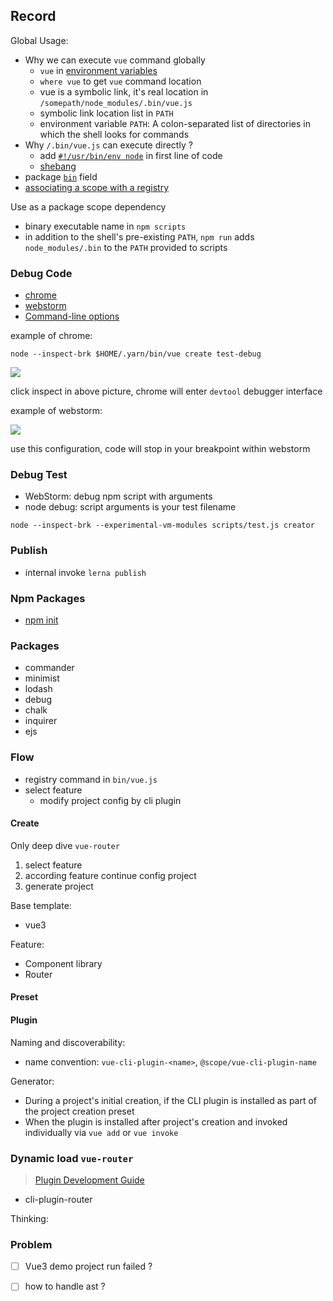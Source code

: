 ## Record
Global Usage:
* Why we can execute `vue` command globally
  * `vue` in [environment variables](https://ss64.com/osx/syntax-env_vars.html) 
  * `where vue` to get `vue` command location
  * vue is a symbolic link, it's real location in `/somepath/node_modules/.bin/vue.js`
  * symbolic link location list in `PATH`
  * environment variable `PATH`: A colon-separated list of directories in which the shell looks for commands
* Why `/.bin/vue.js` can execute directly ?
  * add [`#!/usr/bin/env node`](https://stackoverflow.com/a/33510581/12819402) in first line of code
  * [shebang](https://en.wikipedia.org/wiki/Shebang_(Unix))
* package [`bin`](https://docs.npmjs.com/cli/v8/configuring-npm/package-json#bin) field
* [associating a scope with a registry](https://docs.npmjs.com/cli/v8/using-npm/scope#associating-a-scope-with-a-registry)

Use as a package scope dependency
* binary executable name in `npm scripts` 
* in addition to the shell's pre-existing `PATH`, `npm run` adds `node_modules/.bin` to the `PATH` provided to scripts

### Debug Code

* [chrome](https://nodejs.org/en/docs/guides/debugging-getting-started/#chrome-devtools-55-microsoft-edge)
* [webstorm](https://nodejs.org/en/docs/guides/debugging-getting-started/#jetbrains-webstorm-and-other-jetbrains-ides)
* [Command-line options](https://nodejs.org/en/docs/guides/debugging-getting-started/#command-line-options)

example of chrome:

```shell
node --inspect-brk $HOME/.yarn/bin/vue create test-debug
```
![](https://cdn.jsdelivr.net/gh/wangkaiwd/drawing-bed/202205221656656.png)

click inspect in above picture, chrome will enter `devtool` debugger interface

example of webstorm:

![](https://cdn.jsdelivr.net/gh/wangkaiwd/drawing-bed/202205221719093.png)

use this configuration, code will stop in your breakpoint within webstorm

### Debug Test

* WebStorm: debug npm script with arguments
* node debug: script arguments is your test filename
```shell
node --inspect-brk --experimental-vm-modules scripts/test.js creator
```
### Publish

* internal invoke `lerna publish`

### Npm Packages

* [npm init](https://docs.npmjs.com/cli/v8/commands/npm-init)

### Packages
* commander
* minimist
* lodash
* debug
* chalk
* inquirer
* ejs

### Flow

* registry command in `bin/vue.js`
* select feature
  * modify project config by cli plugin  


#### Create

Only deep dive `vue-router`

1. select feature
2. according feature continue config project
3. generate project

Base template:

* vue3

Feature:

* Component library
* Router

#### Preset

#### Plugin

Naming and discoverability:
* name convention: `vue-cli-plugin-<name>`, `@scope/vue-cli-plugin-name`

Generator:
* During a project's initial creation, if the CLI plugin is installed as part of the project creation preset
* When the plugin is installed after project's creation and invoked individually via `vue add` or `vue invoke`

### Dynamic load `vue-router`
> [Plugin Development Guide](https://cli.vuejs.org/dev-guide/plugin-dev.html#plugin-development-guide)

* cli-plugin-router

Thinking: 

### Problem
- [ ] Vue3 demo project run failed ?
- [ ] how to handle ast ?


